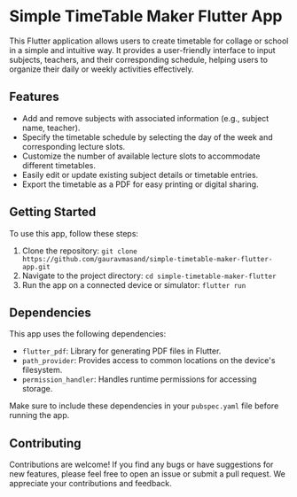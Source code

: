# Simple TimeTable Maker Flutter App

This Flutter application allows users to create timetable for collage or school in a simple and intuitive way. It provides a user-friendly interface to input subjects, teachers, and their corresponding schedule, helping users to organize their daily or weekly activities effectively.

## Features

- Add and remove subjects with associated information (e.g., subject name, teacher).
- Specify the timetable schedule by selecting the day of the week and corresponding lecture slots.
- Customize the number of available lecture slots to accommodate different timetables.
- Easily edit or update existing subject details or timetable entries.
- Export the timetable as a PDF for easy printing or digital sharing.

## Getting Started

To use this app, follow these steps:

1. Clone the repository: `git clone https://github.com/gauravmasand/simple-timetable-maker-flutter-app.git`
2. Navigate to the project directory: `cd simple-timetable-maker-flutter`
3. Run the app on a connected device or simulator: `flutter run`

## Dependencies

This app uses the following dependencies:

- `flutter_pdf`: Library for generating PDF files in Flutter.
- `path_provider`: Provides access to common locations on the device's filesystem.
- `permission_handler`: Handles runtime permissions for accessing storage.

Make sure to include these dependencies in your `pubspec.yaml` file before running the app.

## Contributing

Contributions are welcome! If you find any bugs or have suggestions for new features, please feel free to open an issue or submit a pull request. We appreciate your contributions and feedback.
